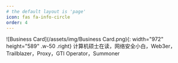 ```yaml
---
# the default layout is 'page'
icon: fas fa-info-circle
order: 4
---
```


![Business Card](/assets/img/Business Card.png){: width="972" height="589" .w-50 .right}
计算机硕士在读，网络安全小白，Web3er，Trailblazer，Proxy，GTI Operator，Summoner 

